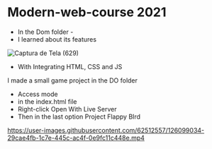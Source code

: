 # Modern-web-course 2021 

- In the Dom folder - 
- I learned about its features
 
![Captura de Tela (629)](https://user-images.githubusercontent.com/62512557/126093900-e29dcb61-e8e1-4ea7-b2d2-7936425d20f8.png)

- With Integrating HTML, CSS and JS

I made a small game project in the DO folder
- Access mode
- in the index.html file
- Right-click Open With Live Server
- Then in the last option Project Flappy BIrd

https://user-images.githubusercontent.com/62512557/126099034-29cae4fb-1c7e-445c-ac4f-0e9fc11c448e.mp4

